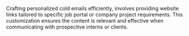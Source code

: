 Crafting personalized cold emails efficiently, involves providing website links tailored to specific job portal or company project requirements. This customization ensures the content is relevant and effective when communicating with prospective interns or clients.
